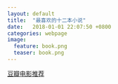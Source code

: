 ```yaml
---  
layout: default  
title:  "最喜欢的十二本小说"  
date:   2018-01-01 22:07:50 +0800  
categories: webpage
image:
  feature: book.png
  teaser: book.png
---  
```

<a href="/portfolio/book/index.html">豆瓣电影推荐</a>

				
				